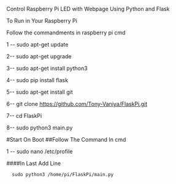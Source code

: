 Control Raspberry Pi LED with Webpage  Using Python and Flask




To Run in Your Raspberry Pi 

Follow the commandments in raspberry pi cmd


1 --
  sudo apt-get update
 
2--
  sudo apt-get upgrade

3--
  sudo apt-get install python3
  
4--
  sudo pip install flask
  
5--
  sudo apt-get install git
  
6--
  git clone https://github.com/Tony-Vaniya/FlaskPi.git
  
7--
  cd FlaskPi
  
8--
  sudo python3 main.py
  



 
#Start On Boot
##Follow The Command In cmd

1 --
   sudo nano /etc/profile
   
   
   ####In Last Add Line
   
      sudo python3 /home/pi/FlaskPi/main.py
    
   
